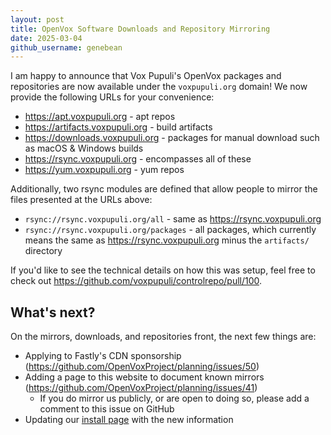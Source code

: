 ```yaml
---
layout: post
title: OpenVox Software Downloads and Repository Mirroring
date: 2025-03-04
github_username: genebean
---
```


I am happy to announce that Vox Pupuli's OpenVox packages and repositories are now available under the `voxpupuli.org` domain! We now provide the following URLs for your convenience:

- <https://apt.voxpupuli.org> - apt repos
- <https://artifacts.voxpupuli.org> - build artifacts
- <https://downloads.voxpupuli.org> - packages for manual download such as macOS & Windows builds
- <https://rsync.voxpupuli.org> - encompasses all of these
- <https://yum.voxpupuli.org> - yum repos

Additionally, two rsync modules are defined that allow people to mirror the files presented at the URLs above:

- `rsync://rsync.voxpupuli.org/all` - same as <https://rsync.voxpupuli.org>
- `rsync://rsync.voxpupuli.org/packages` - all packages, which currently means the same as <https://rsync.voxpupuli.org> minus the `artifacts/` directory

If you'd like to see the technical details on how this was setup, feel free to check out <https://github.com/voxpupuli/controlrepo/pull/100>.

## What's next?

On the mirrors, downloads, and repositories front, the next few things are:

- Applying to Fastly's CDN sponsorship (<https://github.com/OpenVoxProject/planning/issues/50>)
- Adding a page to this website to document known mirrors (<https://github.com/OpenVoxProject/planning/issues/41>)
  - If you do mirror us publicly, or are open to doing so, please add a comment to this issue on GitHub
- Updating our [install page](https://voxpupuli.org/openvox/install/) with the new information
